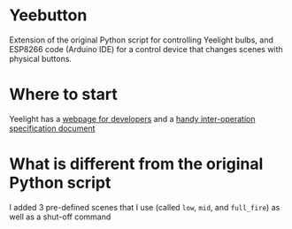 # Yeebutton
Extension of the original Python script for controlling Yeelight bulbs, and ESP8266 code (Arduino IDE) for a control device that changes scenes with physical buttons.

# Where to start
Yeelight has a [webpage for developers](https://www.yeelight.com/en_US/developer) and a [handy inter-operation specification document](https://www.yeelight.com/download/Yeelight_Inter-Operation_Spec.pdf)

# What is different from the original Python script
I added 3 pre-defined scenes that I use (called ``low``, ``mid``, and ``full_fire``) as well as a shut-off command
